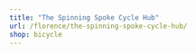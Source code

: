 ```yaml
---
title: "The Spinning Spoke Cycle Hub"
url: /florence/the-spinning-spoke-cycle-hub/
shop: bicycle
---
```

